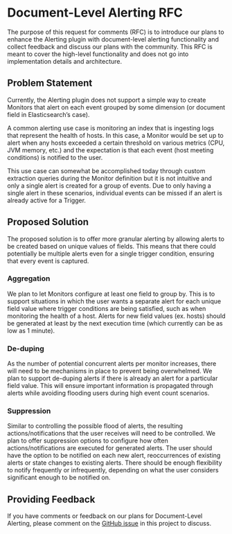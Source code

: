 # Document-Level Alerting RFC

The purpose of this request for comments (RFC) is to introduce our plans to enhance the Alerting plugin with document-level alerting functionality and collect feedback and discuss our plans with the community. This RFC is meant to cover the high-level functionality and does not go into implementation details and architecture.

## Problem Statement

Currently, the Alerting plugin does not support a simple way to create Monitors that alert on each event grouped by some dimension (or document field in Elasticsearch’s case).

A common alerting use case is monitoring an index that is ingesting logs that represent the health of hosts. In this case, a Monitor would be set up to alert when any hosts exceeded a certain threshold on various metrics (CPU, JVM memory, etc.) and the expectation is that each event (host meeting conditions) is notified to the user.

This use case can somewhat be accomplished today through custom extraction queries during the Monitor definition but it is not intuitive and only a single alert is created for a group of events. Due to only having a single alert in these scenarios, individual events can be missed if an alert is already active for a Trigger.

## Proposed Solution

The proposed solution is to offer more granular alerting by allowing alerts to be created based on unique values of fields. This means that there could potentially be multiple alerts even for a single trigger condition, ensuring that every event is captured.

### Aggregation

We plan to let Monitors configure at least one field to group by. This is to support situations in which the user wants a separate alert for each unique field value where trigger conditions are being satisfied, such as when monitoring the health of a host. Alerts for new field values (ex. hosts) should be generated at least by the next execution time (which currently can be as low as 1 minute).

### De-duping

As the number of potential concurrent alerts per monitor increases, there will need to be mechanisms in place to prevent being overwhelmed. We plan to support de-duping alerts if there is already an alert for a particular field value. This will ensure important information is propagated through alerts while avoiding flooding users during high event count scenarios.

### Suppression

Similar to controlling the possible flood of alerts, the resulting actions/notifications that the user receives will need to be controlled. We plan to offer suppression options to configure how often actions/notifications are executed for generated alerts. The user should have the option to be notified on each new alert, reoccurrences of existing alerts or state changes to existing alerts. There should be enough flexibility to notify frequently or infrequently, depending on what the user considers significant enough to be notified on. 

## Providing Feedback

If you have comments or feedback on our plans for Document-Level Alerting, please comment on the [GitHub issue](https://github.com/opendistro-for-elasticsearch/alerting/issues/326) in this project to discuss.
